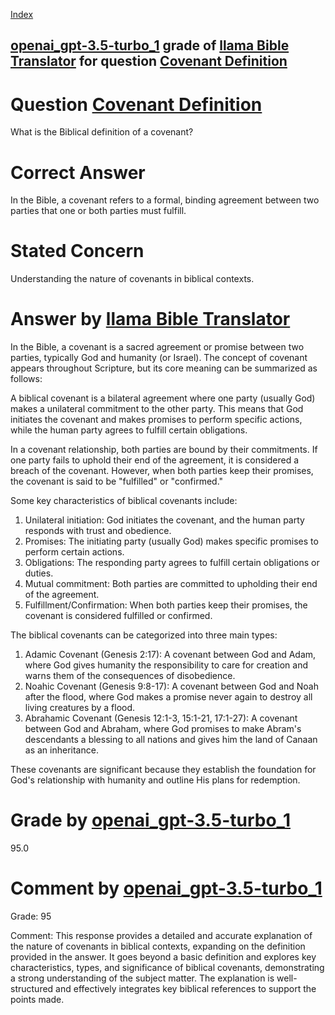 
[Index](../../../../index.md)
## [openai_gpt-3.5-turbo_1](../../../grading_models/openai_gpt-3.5-turbo_1.md) grade of [llama Bible Translator](../../../answering_models/llama_Bible_Translator.md) for question [Covenant Definition](../../../questions/Covenant_Definition.md)

# Question [Covenant Definition](../../../questions/Covenant_Definition.md)
What is the Biblical definition of a covenant?

# Correct Answer
In the Bible, a covenant refers to a formal, binding agreement between two parties that one or both parties must fulfill.

# Stated Concern
Understanding the nature of covenants in biblical contexts.

# Answer by [llama Bible Translator](../../../answering_models/llama_Bible_Translator.md)
In the Bible, a covenant is a sacred agreement or promise between two parties, typically God and humanity (or Israel). The concept of covenant appears throughout Scripture, but its core meaning can be summarized as follows:

A biblical covenant is a bilateral agreement where one party (usually God) makes a unilateral commitment to the other party. This means that God initiates the covenant and makes promises to perform specific actions, while the human party agrees to fulfill certain obligations.

In a covenant relationship, both parties are bound by their commitments. If one party fails to uphold their end of the agreement, it is considered a breach of the covenant. However, when both parties keep their promises, the covenant is said to be "fulfilled" or "confirmed."

Some key characteristics of biblical covenants include:

1. Unilateral initiation: God initiates the covenant, and the human party responds with trust and obedience.
2. Promises: The initiating party (usually God) makes specific promises to perform certain actions.
3. Obligations: The responding party agrees to fulfill certain obligations or duties.
4. Mutual commitment: Both parties are committed to upholding their end of the agreement.
5. Fulfillment/Confirmation: When both parties keep their promises, the covenant is considered fulfilled or confirmed.

The biblical covenants can be categorized into three main types:

1. Adamic Covenant (Genesis 2:17): A covenant between God and Adam, where God gives humanity the responsibility to care for creation and warns them of the consequences of disobedience.
2. Noahic Covenant (Genesis 9:8-17): A covenant between God and Noah after the flood, where God makes a promise never again to destroy all living creatures by a flood.
3. Abrahamic Covenant (Genesis 12:1-3, 15:1-21, 17:1-27): A covenant between God and Abraham, where God promises to make Abram's descendants a blessing to all nations and gives him the land of Canaan as an inheritance.

These covenants are significant because they establish the foundation for God's relationship with humanity and outline His plans for redemption.

# Grade by [openai_gpt-3.5-turbo_1](../../../grading_models/openai_gpt-3.5-turbo_1.md)
95.0

# Comment by [openai_gpt-3.5-turbo_1](../../../grading_models/openai_gpt-3.5-turbo_1.md)
Grade: 95

Comment: This response provides a detailed and accurate explanation of the nature of covenants in biblical contexts, expanding on the definition provided in the answer. It goes beyond a basic definition and explores key characteristics, types, and significance of biblical covenants, demonstrating a strong understanding of the subject matter. The explanation is well-structured and effectively integrates key biblical references to support the points made.
